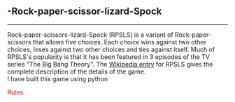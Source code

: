 <h2> -Rock-paper-scissor-lizard-Spock</h2>
<hr>
<div>Rock-paper-scissors-lizard-Spock (RPSLS) is a variant of Rock-paper-scissors that allows five choices. Each choice wins against two other choices, loses against two other choices and ties against itself. Much of RPSLS's popularity is that it has been featured in 3 episodes of the TV series "The Big Bang Theory". The <a href="https://en.wikipedia.org/wiki/Rock%E2%80%93paper%E2%80%93scissors#Additional_weapons">Wikipedia entry</a> for RPSLS gives the complete description of the details of the game.</div>
<div>I have built this game using python</div>
<p style="color:red"> Rules</p>
